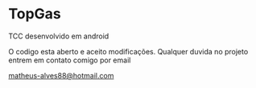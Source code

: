 # TopGas
 TCC desenvolvido em android

O codigo esta aberto e aceito modificações. Qualquer duvida no projeto entrem em contato comigo por email

matheus-alves88@hotmail.com